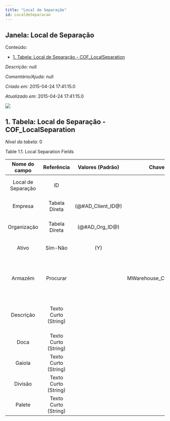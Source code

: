 ```yaml
---
title: "Local de Separação"
id: LocaldeSeparacao
---
```

<div id="d138003e1" class="section chapter">

<div class="titlepage">

<div>

<div>

## Janela: Local de Separação

</div>

</div>

</div>

<div class="toc">

<div class="toc-title">

Conteúdo:

</div>

  - <span class="section">[1. Tabela: Local de Separação -
    COF\_LocalSeparation](#d138003e23)</span>

</div>

<span class="emphasis">*Descrição:* </span> null

<span class="emphasis">*Comentário/Ajuda:* </span>null

<span class="emphasis"> *Criado em:* </span>2015-04-24 17:41:15.0

<span class="emphasis">*Atualizado em:* </span>2015-04-24 17:41:15.0

![](/img/manual/LocaldeSeparacao.png)

<div id="d138003e23" class="section section">

<div class="titlepage">

<div>

<div>

## 1. Tabela: Local de Separação - COF\_LocalSeparation

</div>

</div>

</div>

<span class="emphasis">*Nível da tabela:* </span>0

</div>

<div id="d138003e30" class="table">

<div class="table-title">

Table 1.1. Local Separation
Fields

</div>

<div class="table-contents">

|   Nome do campo    |      Referência      |   Valores (Padrão)   |        Chave restritiva        |                Regra de validação                |                Descrição                 |                                        Comentário/Ajuda                                         |
| :----------------: | :------------------: | :------------------: | :----------------------------: | :----------------------------------------------: | :--------------------------------------: | :---------------------------------------------------------------------------------------------: |
| Local de Separação |          ID          |                      |                                |                                                  |      Primary Key : Local Separation      |                                 Primary Key : Local Separation                                  |
|      Empresa       |    Tabela Direta     | (@\#AD\_Client\_ID@) |                                |        AD\_Client.AD\_Client\_ID \< \> 0         |    (semelhante ao primeiro relatório)    |                                       (ver o mesmo acima)                                       |
|    Organização     |    Tabela Direta     |  (@\#AD\_Org\_ID@)   |                                | (AD\_Org.IsSummary='N' OR AD\_Org.AD\_Org\_ID=0) |    (semelhante ao primeiro relatório)    |                                       (ver o mesmo acima)                                       |
|       Ativo        |       Sim-Não        |         (Y)          |                                |                                                  |    (semelhante ao primeiro relatório)    |                                       (ver o mesmo acima)                                       |
|      Armazém       |       Procurar       |                      | MWarehouse\_COFLocalSeparation |                                                  |   Storage Warehouse and Service Point    | The Warehouse identifies a unique Warehouse where products are stored or Services are provided. |
|     Descrição      | Texto Curto (String) |                      |                                |                                                  | Optional short description of the record |                           A description is limited to 255 characters.                           |
|        Doca        | Texto Curto (String) |                      |                                |                                                  |                                          |                                                                                                 |
|       Gaiola       | Texto Curto (String) |                      |                                |                                                  |                                          |                                                                                                 |
|      Divisão       | Texto Curto (String) |                      |                                |                                                  |                                          |                                                                                                 |
|       Palete       | Texto Curto (String) |                      |                                |                                                  |                                          |                                                                                                 |

</div>

</div>

  

</div>
